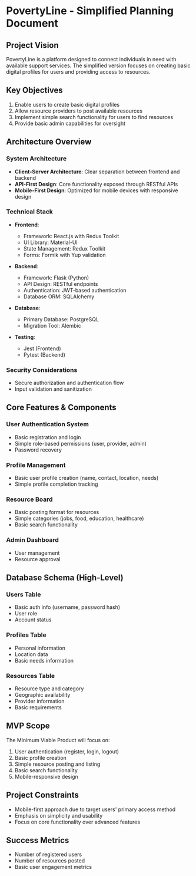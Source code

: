 # PovertyLine - Simplified Planning Document

## Project Vision
PovertyLine is a platform designed to connect individuals in need with available support services. The simplified version focuses on creating basic digital profiles for users and providing access to resources.

## Key Objectives
1. Enable users to create basic digital profiles
2. Allow resource providers to post available resources
3. Implement simple search functionality for users to find resources
4. Provide basic admin capabilities for oversight

## Architecture Overview

### System Architecture
- **Client-Server Architecture**: Clear separation between frontend and backend
- **API-First Design**: Core functionality exposed through RESTful APIs
- **Mobile-First Design**: Optimized for mobile devices with responsive design

### Technical Stack
- **Frontend**:
  - Framework: React.js with Redux Toolkit
  - UI Library: Material-UI
  - State Management: Redux Toolkit
  - Forms: Formik with Yup validation
  
- **Backend**:
  - Framework: Flask (Python)
  - API Design: RESTful endpoints
  - Authentication: JWT-based authentication
  - Database ORM: SQLAlchemy
  
- **Database**:
  - Primary Database: PostgreSQL
  - Migration Tool: Alembic

- **Testing**:
  - Jest (Frontend)
  - Pytest (Backend)

### Security Considerations
- Secure authorization and authentication flow
- Input validation and sanitization

## Core Features & Components

### User Authentication System
- Basic registration and login
- Simple role-based permissions (user, provider, admin)
- Password recovery

### Profile Management
- Basic user profile creation (name, contact, location, needs)
- Simple profile completion tracking

### Resource Board
- Basic posting format for resources
- Simple categories (jobs, food, education, healthcare)
- Basic search functionality

### Admin Dashboard
- User management
- Resource approval

## Database Schema (High-Level)

### Users Table
- Basic auth info (username, password hash)
- User role
- Account status

### Profiles Table
- Personal information
- Location data
- Basic needs information

### Resources Table
- Resource type and category
- Geographic availability
- Provider information
- Basic requirements

## MVP Scope
The Minimum Viable Product will focus on:
1. User authentication (register, login, logout)
2. Basic profile creation
3. Simple resource posting and listing
4. Basic search functionality
5. Mobile-responsive design

## Project Constraints
- Mobile-first approach due to target users' primary access method
- Emphasis on simplicity and usability
- Focus on core functionality over advanced features

## Success Metrics
- Number of registered users
- Number of resources posted
- Basic user engagement metrics